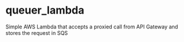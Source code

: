 # queuer_lambda
Simple AWS Lambda that accepts a proxied call from API Gateway and stores the request in SQS
